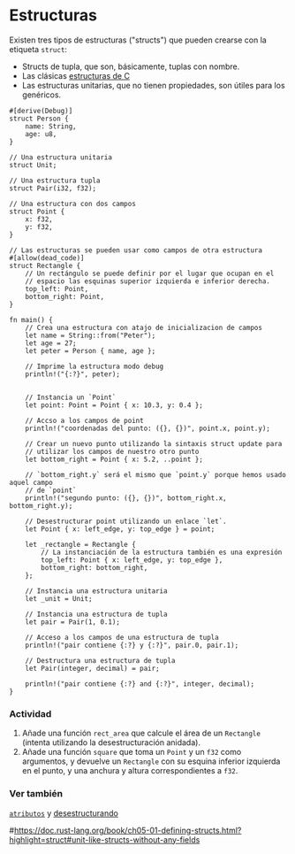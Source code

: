 # Estructuras

Existen tres tipos de estructuras ("structs") que pueden crearse con la etiqueta `struct`:

* Structs de tupla, que son, básicamente, tuplas con nombre.
* Las clásicas [estructuras de C][c_struct]
* Las estructuras unitarias, que no tienen propiedades, son útiles para los genéricos.


```rust,editable
#[derive(Debug)]
struct Person {
    name: String,
    age: u8,
}

// Una estructura unitaria
struct Unit;

// Una estructura tupla
struct Pair(i32, f32);

// Una estructura con dos campos
struct Point {
    x: f32,
    y: f32,
}

// Las estructuras se pueden usar como campos de otra estructura
#[allow(dead_code)]
struct Rectangle {
    // Un rectángulo se puede definir por el lugar que ocupan en el 
    // espacio las esquinas superior izquierda e inferior derecha.
    top_left: Point,
    bottom_right: Point,
}

fn main() {
    // Crea una estructura con atajo de inicializacion de campos
    let name = String::from("Peter");
    let age = 27;
    let peter = Person { name, age };

    // Imprime la estructura modo debug
    println!("{:?}", peter);


    // Instancia un `Point`
    let point: Point = Point { x: 10.3, y: 0.4 };

    // Accso a los campos de point
    println!("coordenadas del punto: ({}, {})", point.x, point.y);

    // Crear un nuevo punto utilizando la sintaxis struct update para 
    // utilizar los campos de nuestro otro punto
    let bottom_right = Point { x: 5.2, ..point };

    // `bottom_right.y` será el mismo que `point.y` porque hemos usado aquel campo
    // de `point`
    println!("segundo punto: ({}, {})", bottom_right.x, bottom_right.y);

    // Desestructurar point utilizando un enlace `let`.
    let Point { x: left_edge, y: top_edge } = point;

    let _rectangle = Rectangle {
        // La instanciación de la estructura también es una expresión
        top_left: Point { x: left_edge, y: top_edge },
        bottom_right: bottom_right,
    };

    // Instancia una estructura unitaria
    let _unit = Unit;

    // Instancia una estructura de tupla
    let pair = Pair(1, 0.1);

    // Acceso a los campos de una estructura de tupla
    println!("pair contiene {:?} y {:?}", pair.0, pair.1);

    // Destructura una estructura de tupla
    let Pair(integer, decimal) = pair;

    println!("pair contiene {:?} and {:?}", integer, decimal);
}
```

### Actividad

1. Añade una función `rect_area` que calcule el área de un `Rectangle` 
   (intenta utilizando la desestructuración anidada).
2. Añade una función `square` que toma un `Point` y un `f32` como argumentos, 
   y devuelve un `Rectangle` con su esquina inferior izquierda en el punto, 
   y una anchura y altura correspondientes a `f32`.

### Ver también

[`atributos`][attributes] y [desestructurando][destructuring]

[attributes]: ../attribute.md
[c_struct]: https://en.wikipedia.org/wiki/Struct_(C_programming_language)
[destructuring]: ../flow_control/match/destructuring.md

#https://doc.rust-lang.org/book/ch05-01-defining-structs.html?highlight=struct#unit-like-structs-without-any-fields